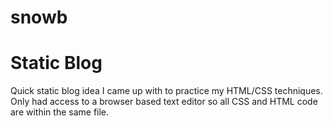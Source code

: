 # snowb
<h1>Static Blog</h1>

Quick static blog idea I came up with to practice my HTML/CSS techniques.
Only had access to a browser based text editor so all CSS and HTML code are within the same file.
